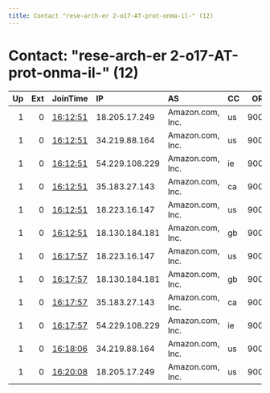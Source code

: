 ```yaml
---
title: Contact "rese-arch-er 2-o17-AT-prot-onma-il-" (12)
---
```


# Contact: "rese-arch-er 2-o17-AT-prot-onma-il-" (12)

|   Up |   Ext | JoinTime                                                                                            | IP             | AS               | CC   |   ORp |   Dirp | OS    | Version   | Nickname   |   eFamMembers |
|-----:|------:|:----------------------------------------------------------------------------------------------------|:---------------|:-----------------|:-----|------:|-------:|:------|:----------|:-----------|--------------:|
|    1 |     0 | [16:12:51](https://metrics.torproject.org/rs.html#details/08B3A07558E8A4CBB11F5091821699C674878F62) | 18.205.17.249  | Amazon.com, Inc. | us   |  9001 |      0 | Linux | 0.3.5.8   | Unnamed    |            12 |
|    1 |     0 | [16:12:51](https://metrics.torproject.org/rs.html#details/3EC74471729B363B85242957F258F8D0A99090EB) | 34.219.88.164  | Amazon.com, Inc. | us   |  9001 |      0 | Linux | 0.3.5.8   | Unnamed    |            12 |
|    1 |     0 | [16:12:51](https://metrics.torproject.org/rs.html#details/5D06ED2C577704CD7C37861933960F5C9202B93A) | 54.229.108.229 | Amazon.com, Inc. | ie   |  9001 |      0 | Linux | 0.3.5.8   | Unnamed    |            12 |
|    1 |     0 | [16:12:51](https://metrics.torproject.org/rs.html#details/6F71741551431E9860A73701E5322629DB347833) | 35.183.27.143  | Amazon.com, Inc. | ca   |  9001 |      0 | Linux | 0.3.5.8   | Unnamed    |            12 |
|    1 |     0 | [16:12:51](https://metrics.torproject.org/rs.html#details/74638C9632544384876C77243FEB9E4A7D40899F) | 18.223.16.147  | Amazon.com, Inc. | us   |  9001 |      0 | Linux | 0.3.5.8   | Unnamed    |            12 |
|    1 |     0 | [16:12:51](https://metrics.torproject.org/rs.html#details/9C8D38BFD3467754E07B6FE1DA04A73EE14C01E6) | 18.130.184.181 | Amazon.com, Inc. | gb   |  9001 |      0 | Linux | 0.3.5.8   | Unnamed    |            12 |
|    1 |     0 | [16:17:57](https://metrics.torproject.org/rs.html#details/23E3B55238077645176CEBA8DDECF4FDA5C5FADD) | 18.223.16.147  | Amazon.com, Inc. | us   |  9002 |      0 | Linux | 0.3.5.8   | Unnamed    |            12 |
|    1 |     0 | [16:17:57](https://metrics.torproject.org/rs.html#details/C99F833629AF5449D11A9DEEDCE5BA681D0AD455) | 18.130.184.181 | Amazon.com, Inc. | gb   |  9002 |      0 | Linux | 0.3.5.8   | Unnamed    |            12 |
|    1 |     0 | [16:17:57](https://metrics.torproject.org/rs.html#details/CCF09FCFB54E832A7C3EEDC5C42278D5AF51E59A) | 35.183.27.143  | Amazon.com, Inc. | ca   |  9002 |      0 | Linux | 0.3.5.8   | Unnamed    |            12 |
|    1 |     0 | [16:17:57](https://metrics.torproject.org/rs.html#details/F7C93917E989E4974B4D4CA68EFDB449DF4EF4B3) | 54.229.108.229 | Amazon.com, Inc. | ie   |  9002 |      0 | Linux | 0.3.5.8   | Unnamed    |            12 |
|    1 |     0 | [16:18:06](https://metrics.torproject.org/rs.html#details/3D3A085B501F292C64C1EF614297D5771435581D) | 34.219.88.164  | Amazon.com, Inc. | us   |  9002 |      0 | Linux | 0.3.5.8   | Unnamed    |            12 |
|    1 |     0 | [16:20:08](https://metrics.torproject.org/rs.html#details/C8EC635614D9986FB885D98B941BEDF0AE0E3E68) | 18.205.17.249  | Amazon.com, Inc. | us   |  9002 |      0 | Linux | 0.3.5.8   | Unnamed    |            12 |
